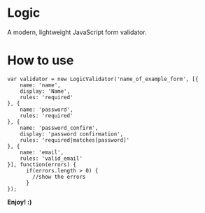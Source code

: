 Logic
=====

A modern, lightweight JavaScript form validator.

How to use
==========

    var validator = new LogicValidator('name_of_example_form', [{    
        name: 'name',
        display: 'Name',    
        rules: 'required'
    }, {
        name: 'password',
        rules: 'required'
    }, {
        name: 'password_confirm',
        display: 'password confirmation',
        rules: 'required|matches[password]'
    }, {
        name: 'email',
        rules: 'valid_email'
    }], function(errors) {
          if(errors.length > 0) {
            //show the errors
          }
    });

__Enjoy! :)__
